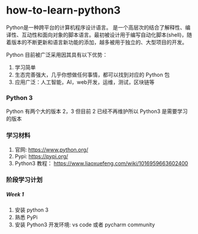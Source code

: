 # how-to-learn-python3
Python是一种跨平台的计算机程序设计语言。 是一个高层次的结合了解释性、编译性、互动性和面向对象的脚本语言。最初被设计用于编写自动化脚本(shell)，随着版本的不断更新和语言新功能的添加，越多被用于独立的、大型项目的开发。

Python 目前被广泛采用因其具有以下优势：
1. 学习简单
2. 生态完善强大，几乎你想做任何事情，都可以找到对应的 Python 包
3. 应用广泛：人工智能，AI，web开发，运维，测试，区块链等

### Python 3
Python 有两个大的版本 2，3 但目前 2 已经不再维护所以 Python3 是需要学习的版本


### 学习材料

1. 官网: https://www.python.org/
2. Pypi: https://pypi.org/
3. Python3 教程： https://www.liaoxuefeng.com/wiki/1016959663602400

### 阶段学习计划

##### Week 1
1. 安装 python 3
2. 熟悉 PyPi
3. 安装 Python3 开发环境: vs code 或者 pycharm community
